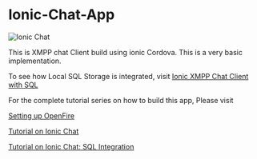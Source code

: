 # Ionic-Chat-App

![Ionic Chat](https://raw.githubusercontent.com/arjunsk/Ionic-Chat-App/master/screenshot.png)

This is XMPP chat Client build using ionic Cordova. This is a very basic implementation.

To see how Local SQL Storage is integrated, visit
[Ionic XMPP Chat Client with SQL](https://github.com/arjunsk/Ionic-XMPP-Chat-Client-with-SQL)

For the complete tutorial series on how to build this app, Please visit 

[Setting up OpenFire](http://www.arjunsk.com/html5/part-1-xmpp-chat-in-ionic-cordova-setting-server-in-local-host/)

[Tutorial on Ionic Chat](http://www.arjunsk.com/html5/part-2-ionic-xmpp-chat-client-using-strophe-js/)

[Tutorial on Ionic Chat: SQL Integration ](http://www.arjunsk.com/html5/ionic-xmpp-client-sql_db-part-4/)

